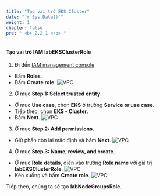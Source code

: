 ```yaml
---
title: "Tạo vai trò EKS Cluster"
date: "`r Sys.Date()`"
weight: 1
chapter: false
pre: " <b> 2.2.1 </b> "
---
```


#### Tạo vai trò IAM **labEKSClusterRole**

1. Đi đến [IAM management console](https://console.aws.amazon.com/iam/home)

- Bấm **Roles**.
- Bấm **Create role**.
  ![VPC](/workshop-01-wordpress-deployment-on-eks/images/2.prerequisite/ws01-createrole01.png)

2. Ở mục **Step 1: Select trusted entity**.

- Ở mục **Use case**, chọn **EKS** ở trường **Service or use case**.
- Tiếp theo, chọn **EKS - Cluster**.
- Bấm **Next**.
  ![VPC](/workshop-01-wordpress-deployment-on-eks/images/2.prerequisite/ws01-createrole02.png)

3. Ở mục **Step 2: Add permissions**.

- Giữ phần còn lại mặc định và bấm **Next**.
  ![VPC](/workshop-01-wordpress-deployment-on-eks/images/2.prerequisite/ws01-createrole03.png)

4. Ở mục **Step 3: Name, review, and create**.

- Ở mục **Role details**, điền vào trường **Role name** với giá trị **labEKSClusterRole**.
  ![VPC](/workshop-01-wordpress-deployment-on-eks/images/2.prerequisite/ws01-createrole04.png)
- Kéo xuống và bấm **Create role**.
  ![VPC](/workshop-01-wordpress-deployment-on-eks/images/2.prerequisite/ws01-createrole05.png)

Tiếp theo, chúng ta sẽ tạo **labNodeGroupsRole**.
